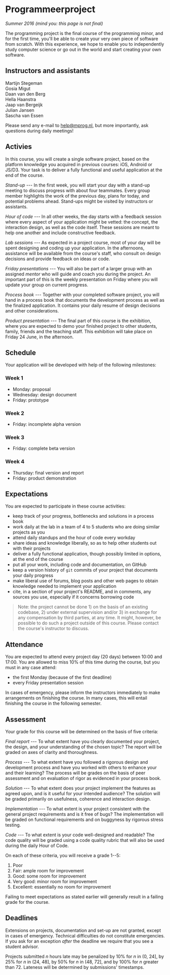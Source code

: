 # Programmeerproject

*Summer 2016 (mind you: this page is not final)*

The programming project is the final course of the programming minor, and for the first time, you'll be able to create your very own piece of software from scratch. With this experience, we hope to enable you to independently study computer science or go out in the world and start creating your own software.

## Instructors and assistants

Martijn Stegeman  
Gosia Migut  
Daan van den Berg  
Hella Haanstra  
Jaap van Bergeijk  
Julian Jansen  
Sascha van Essen

Please send any e-mail to <help@mprog.nl>, but more importantly, ask questions during daily meetings!

## Activies

In this course, you will create a single software project, based on the platform knowledge you acquired in previous courses: iOS, Android or JS/D3. Your task is to deliver a fully functional and useful application at the end of the course.

*Stand-up* --- In the first week, you will start your day with a stand-up meeting to discuss progress with about four teammates. Every group member highlights the work of the previous day, plans for today, and potential problems ahead. Stand-ups might be visited by instructors or assistants.

*Hour of code* --- In all other weeks, the day starts with a feedback session where every aspect of your application might be vetted: the concept, the interaction design, as well as the code itself. These sessions are meant to help one another and include constructive feedback.

*Lab sessions* --- As expected in a project course, most of your day will be spent designing and coding up your application. In the afternoons, assistance will be available from the course's staff, who consult on design decisions and  provide feedback on ideas or code.

*Friday presentations* --- You will also be part of a larger group with an assigned *mentor* who will guide and coach you during the project. An important part of this is the weekly presentation on Friday where you will update your group on current progress.

*Process book* --- Together with your completed software project, you will hand in a process book that documents the development process as well as the finalized application. It contains your daily resume of design decisions and other considerations.

*Product presentation* --- The final part of this course is the exhibition, where you are expected to demo your finished project to other students, family, friends and the teaching staff. This exhibition will take place on Friday 24 June, in the afternoon.

## Schedule

Your application will be developed with help of the following milestones:

### Week 1

- Monday: proposal
- Wednesday: design document
- Friday: prototype

### Week 2

- Friday: incomplete alpha version

### Week 3

- Friday: complete beta version

### Week 4

- Thursday: final version and report
- Friday: product demonstration

## Expectations

You are expected to participate in these course activities:

- keep track of your progress, bottlenecks and solutions in a process book
- work daily at the lab in a team of 4 to 5 students who are doing similar projects as you
- attend daily standups and the hour of code every workday
- share ideas and knowledge liberally, so as to help other students out with their projects
- deliver a fully functional application, though possibly limited in options, at the end of the course
- put all your work, including code and documentation, on GitHub
- keep a version history of `git` commits of your project that documents your daily progress
- make liberal use of forums, blog posts and other web pages to obtain knowledge needed to implement your application
- cite, in a section of your project's README, and in comments, any sources you use, especially if it concerns borrowing code

> Note: the project cannot be done 1) on the basis of an existing codebase, 2) under external supervision and/or 3) in exchange for any compensation by third parties, at any time. It might, however, be possible to do such a project outside of this course. Please contact the course's instructor to discuss.

## Attendance

You are expected to attend every project day (20 days) between 10:00 and 17:00. You are allowed to miss 10% of this time during the course, but you must in any case attend:

- the first Monday (because of the first deadline)
- every Friday presentation session

In cases of emergency, please inform the instructors immediately to make arrangements on finishing the course. In many cases, this will entail finishing the course in the following semester.

## Assessment

Your grade for this course will be determined on the basis of five criteria:

*Final report* --- To what extent have you clearly documented your project, the design, and your understanding of the chosen topic? The report will be graded on axes of clarity and thoroughness.

*Process* --- To what extent have you followed a rigorous design and development process and have you worked with others to enhance your and their learning? The process will be grades on the basis of peer assessment and on evaluation of rigor as evidenced in your process book.

*Solution* --- To what extent does your project implement the features as agreed upon, and is it useful for your intended audience? The solution will be graded primarily on usefulness, coherence and interaction design.

*Implementation* --- To what extent is your project consistent with the general project requirements and is it free of bugs? The implementation will be graded on functional requirements and on buggyness by rigorous stress testing.

*Code* --- To what extent is your code well-designed and readable? The code quality will be graded using a code quality rubric that will also be used during the daily Hour of Code.

On each of these criteria, you will receive a grade 1--5:

1. Poor
2. Fair: ample room for improvement
3. Good: some room for improvement
4. Very good: minor room for improvement
5. Excellent: essentially no room for improvement

Failing to meet expectations as stated earlier will generally result in a failing grade for the course.

## Deadlines

Extensions on projects, documentation and set-up are not granted, except in cases of emergency. Technical difficulties do not constitute emergencies. If you ask for an exception *after* the deadline we require that you see a student advisor.

Projects submitted *n* hours late may be penalized by 10% for *n* in (0, 24], by 25% for *n* in (24, 48], by 50% for *n* in (48, 72], and by 100% for *n* greater than 72. Lateness will be determined by submissions' timestamps.
